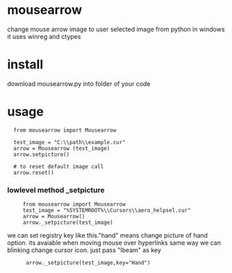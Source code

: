 # mousearrow
change mouse arrow image to user selected image from python in windows
it uses winreg and ctypes


# install
download mousearrow.py into folder of your code 
   

# usage
  ```
    from mousearrow import Mousearrow

    test_image = "C:\\path\\example.cur"
    arrow = Mousearrow (test_image)
    arrow.setpicture()

    # to reset default image call
    arrow.reset()
  ```

   ### lowlevel method _setpicture
  ```
       from mousearrow import Mousearrow
       test_image = "%SYSTEMROOT%\\Cursors\\aero_helpsel.cur"
       arrow = Mousearrow()
       arrow._setpicture(test_image)
  ```
     
 we can set registry key like this."hand" means change picture of hand option. 
 its avaiable when moving mouse over hyperlinks
 same way we can blinking change cursor icon. just pass "Ibeam" as key
 
  ```
        arrow._setpicture(test_image,key="Hand")
  ```
